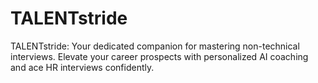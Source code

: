 # TALENTstride
TALENTstride: Your dedicated companion for mastering non-technical interviews. Elevate your career prospects with personalized AI coaching and ace HR interviews confidently.
